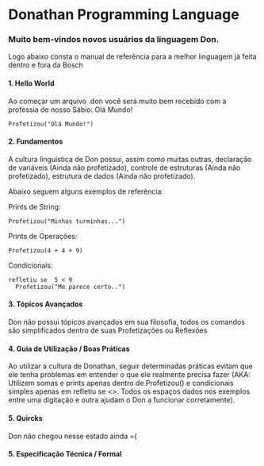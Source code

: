 Donathan Programming Language
======

### Muito bem-vindos novos usuários da linguagem Don.

Logo abaixo consta o manual de referência para a melhor linguagem já feita dentro e fora da Bosch

#### **1. Hello World**
Ao começar um arquivo .don você será muito bem recebido com a professia de nosso Sábio: Olá Mundo! 
```
Profetizou("Olá Mundo!")
```

#### **2. Fundamentos**
A cultura linguística de Don possui, assim como muitas outras, declaração de variáveis (Ainda não profetizado), controle de estruturas (Ainda não profetizado), estrutura de dados (Ainda não profetizado).

Abaixo seguem alguns exemplos de referência:

Prints de String:
```
Profetizou("Minhas turminhas...")
```

Prints de Operações:
```
Profetizou(4 + 4 + 9)
```

Condicionais:
```
refletiu se  5 < 9
  Profetizou("Me parece certo..")
```

#### **3. Tópicos Avançados**
Don não possui tópicos avançados em sua filosofia, todos os comandos são simplificados dentro de suas Profetizações ou Reflexões

#### **4. Guia de Utilização / Boas Práticas**
Ao utilizar a cultura de Donathan, seguir determinadas práticas evitam que ele tenha problemas em entender o que ele realmente precisa fazer (AKA: Utilizem somas e prints apenas dentro de Profetizou() e condicionais simples apenas em refletiu se <>. Todos os espaços dados nos exemplos entre uma digitação e outra ajudam o Don a funcionar corretamente).

#### **5. Quircks**
Don não chegou nesse estado ainda =(

#### **5. Especificação Técnica / Formal**

